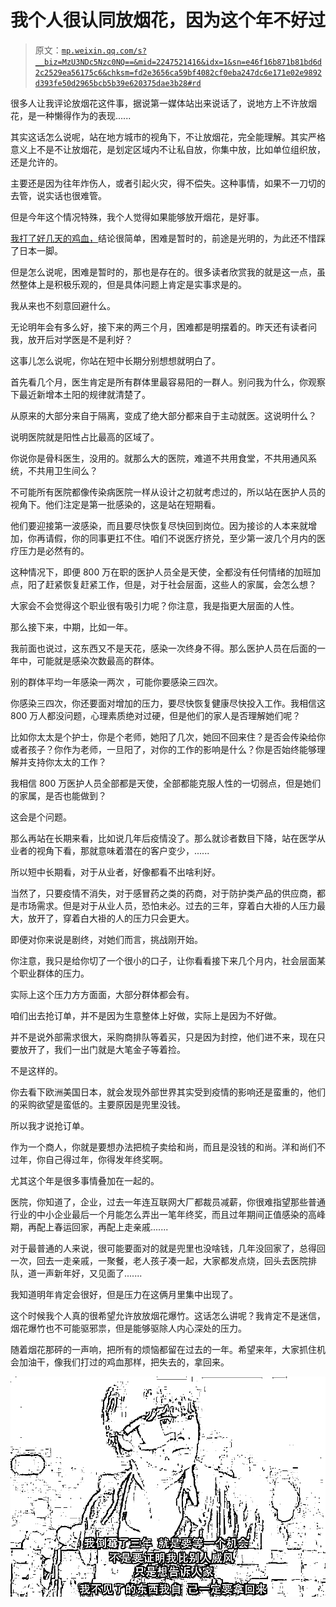 # 我个人很认同放烟花，因为这个年不好过

> 原文：[`mp.weixin.qq.com/s?__biz=MzU3NDc5Nzc0NQ==&mid=2247521416&idx=1&sn=e46f16b871b81bd6d2c2529ea56175c6&chksm=fd2e3656ca59bf4082cf0eba247dc6e171e02e9892d393fe50d2965bcb5b39e620375dae3b28#rd`](http://mp.weixin.qq.com/s?__biz=MzU3NDc5Nzc0NQ==&mid=2247521416&idx=1&sn=e46f16b871b81bd6d2c2529ea56175c6&chksm=fd2e3656ca59bf4082cf0eba247dc6e171e02e9892d393fe50d2965bcb5b39e620375dae3b28#rd)

很多人让我评论放烟花这件事，据说第一媒体站出来说话了，说地方上不许放烟花，是一种懒得作为的表现......

其实这话怎么说呢，站在地方城市的视角下，不让放烟花，完全能理解。其实严格意义上不是不让放烟花，是划定区域内不让私自放，你集中放，比如单位组织放，还是允许的。

主要还是因为往年炸伤人，或者引起火灾，得不偿失。这种事情，如果不一刀切的去管，说实话也很难管。

但是今年这个情况特殊，我个人觉得如果能够放开烟花，是好事。

[我打了好几天的鸡血，](http://mp.weixin.qq.com/s?__biz=MzU3NDc5Nzc0NQ==&mid=2247521408&idx=1&sn=c47f6bb27ce924f4788500b675fee99e&chksm=fd2e365eca59bf48c20008020efc844db4d41453bd815399074615795c2aee4d54e903fcb52c&scene=21#wechat_redirect)结论很简单，困难是暂时的，前途是光明的，为此还不惜踩了日本一脚。

但是怎么说呢，困难是暂时的，那也是存在的。很多读者欣赏我的就是这一点，虽然整体上是积极乐观的，但是具体问题上肯定是实事求是的。

我从来也不刻意回避什么。

无论明年会有多么好，接下来的两三个月，困难都是明摆着的。昨天还有读者问我，放开后对学医是不是利好？

这事儿怎么说呢，你站在短中长期分别想想就明白了。

首先看几个月，医生肯定是所有群体里最容易阳的一群人。别问我为什么，你观察下最近新增本土阳的规律就清楚了。

从原来的大部分来自于隔离，变成了绝大部分都来自于主动就医。这说明什么？

说明医院就是阳性占比最高的区域了。

你说你是骨科医生，没用的。就那么大的医院，难道不共用食堂，不共用通风系统，不共用卫生间么？

不可能所有医院都像传染病医院一样从设计之初就考虑过的，所以站在医护人员的视角下。他们注定是第一批感染的，这是站在短期看。

他们要迎接第一波感染，而且要尽快恢复尽快回到岗位。因为接诊的人本来就增加，你再请假，你的同事更扛不住。咱们不说医疗挤兑，至少第一波几个月内的医疗压力是必然有的。

这种情况下，即便 800 万在职的医护人员全是天使，全都没有任何情绪的加班加点，阳了赶紧恢复赶紧工作，但是，对于社会层面，这些人的家属，会怎么想？

大家会不会觉得这个职业很有吸引力呢？你注意，我是指更大层面的人性。

那么接下来，中期，比如一年。

我前面也说过，这东西又不是天花，感染一次终身不得。那么医护人员在后面的一年中，可能就是感染次数最高的群体。

别的群体平均一年感染一两次 ，可能你要感染三四次。

你感染三四次，你还要面对增加的压力，要尽快恢复健康尽快投入工作。我相信这 800 万人都没问题，心理素质绝对过硬，但是他们的家人是否理解她们呢？

比如你太太是个护士，你是个老师，她阳了几次，她回不回来住？是否会传染给你或者孩子？你作为老师，一旦阳了，对你的工作的影响是什么？你是否始终能够理解并支持你太太的工作？

我相信 800 万医护人员全部都是天使，全部都能克服人性的一切弱点，但是她们的家属，是否也能做到？

这会是个问题。

那么再站在长期来看，比如说几年后疫情没了。那么就诊者数目下降，站在医学从业者的视角下看，那就意味着潜在的客户变少，......

所以短中长期看，对于从业者，好像都看不出啥利好。

当然了，只要疫情不消失，对于感冒药之类的药商，对于防护类产品的供应商，都是市场需求。但是对于从业人员，恐怕未必。过去的三年，穿着白大褂的人压力最大，放开了，穿着白大褂的人的压力只会更大。

即便对你来说是剧终，对她们而言，挑战刚开始。

你注意，我只是给你切了一个很小的口子，让你看看接下来几个月内，社会层面某个职业群体的压力。

实际上这个压力方方面面，大部分群体都会有。

咱们出去抢订单，并不是因为生意整体上好做，实际上是因为不好做。

并不是说外部需求很大，采购商排队等着买，只是因为封控，他们进不来，现在只要放开了，我们一出门就是大笔金子等着捡。

不是这样的。

你去看下欧洲美国日本，就会发现外部世界其实受到疫情的影响还是蛮重的，他们的采购欲望是蛮低的。主要原因是兜里没钱。

所以我才说抢订单。

作为一个商人，你就是要想办法把梳子卖给和尚，而且是没钱的和尚。洋和尚们不过年，你自己得过年，你得发年终奖啊。

尤其这个年是很多事情叠加在一起的。

医院，你知道了，企业，过去一年连互联网大厂都裁员减薪，你很难指望那些普通行业的中小企业最后一个月能怎么弄出一笔年终奖，而且过年期间正值感染的高峰期，再配上春运回家，再配上走亲戚.......

对于最普通的人来说，很可能要面对的就是兜里也没啥钱，几年没回家了，总得回一次，回去一走亲戚，一聚餐，老人孩子凑一起，大家都发点烧，回头去医院排队，道一声新年好，又见面了.......

我知道明年肯定会很好，但是压力在这俩月里集中出现了。

这个时候我个人真的很希望允许放放烟花爆竹。这话怎么讲呢？我肯定不是迷信，烟花爆竹也不可能驱邪祟，但是能够驱除人内心深处的压力。

随着烟花那砰的一声响，把所有的烦恼都留在过去的一年。希望来年，大家抓住机会加油干，像我们打过的鸡血那样，把失去的，拿回来。

![](img/68d921da1efad82715e01544b8ff63c2.png)